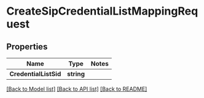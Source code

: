 # CreateSipCredentialListMappingRequest

## Properties
Name | Type | Notes
------------ | ------------- | -------------
**CredentialListSid** | **string** | 

[[Back to Model list]](../README.md#documentation-for-models) [[Back to API list]](../README.md#documentation-for-api-endpoints) [[Back to README]](../README.md)


